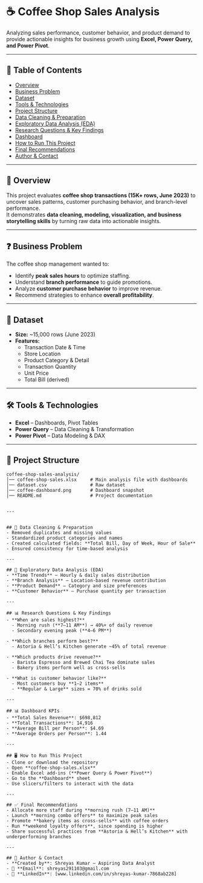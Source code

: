 # ☕ Coffee Shop Sales Analysis  
  

Analyzing sales performance, customer behavior, and product demand to provide actionable insights for business growth using **Excel, Power Query, and Power Pivot**.  

---

## 📑 Table of Contents  
- [Overview](#overview)  
- [Business Problem](#business-problem)  
- [Dataset](#dataset)  
- [Tools & Technologies](#tools--technologies)  
- [Project Structure](#project-structure)  
- [Data Cleaning & Preparation](#data-cleaning--preparation)  
- [Exploratory Data Analysis (EDA)](#exploratory-data-analysis-eda)  
- [Research Questions & Key Findings](#research-questions--key-findings)  
- [Dashboard](#dashboard)  
- [How to Run This Project](#how-to-run-this-project)  
- [Final Recommendations](#final-recommendations)  
- [Author & Contact](#author--contact)  

---

## 📌 Overview  
This project evaluates **coffee shop transactions (15K+ rows, June 2023)** to uncover sales patterns, customer purchasing behavior, and branch-level performance.  
It demonstrates **data cleaning, modeling, visualization, and business storytelling skills** by turning raw data into actionable insights.  

---

## ❓ Business Problem  
The coffee shop management wanted to:  
- Identify **peak sales hours** to optimize staffing.  
- Understand **branch performance** to guide promotions.  
- Analyze **customer purchase behavior** to improve revenue.  
- Recommend strategies to enhance **overall profitability**.  

---

## 📂 Dataset  
- **Size:** ~15,000 rows (June 2023)  
- **Features:**  
  - Transaction Date & Time  
  - Store Location  
  - Product Category & Detail  
  - Transaction Quantity  
  - Unit Price  
  - Total Bill (derived)  

---

## 🛠 Tools & Technologies  
- **Excel** – Dashboards, Pivot Tables  
- **Power Query** – Data Cleaning & Transformation  
- **Power Pivot** – Data Modeling & DAX  

---

## 📁 Project Structure  
```plaintext
coffee-shop-sales-analysis/
│── coffee-shop-sales.xlsx     # Main analysis file with dashboards
│── dataset.csv                # Raw dataset
│── coffee-dashboard.png       # Dashboard snapshot
│── README.md                  # Project documentation

  
---


## 🧹 Data Cleaning & Preparation  
- Removed duplicates and missing values  
- Standardized product categories and names  
- Created calculated fields: **Total Bill, Day of Week, Hour of Sale**  
- Ensured consistency for time-based analysis  

---

## 🔎 Exploratory Data Analysis (EDA)  
- **Time Trends** – Hourly & daily sales distribution  
- **Branch Analysis** – Location-based revenue contribution  
- **Product Demand** – Category and size preferences  
- **Customer Behavior** – Purchase quantity per transaction  

---

## 📊 Research Questions & Key Findings  
- **When are sales highest?**  
  - Morning rush (**7–11 AM**) → 40%+ of daily revenue  
  - Secondary evening peak (**4–6 PM**)  

- **Which branches perform best?**  
  - Astoria & Hell’s Kitchen generate ~45% of total revenue  

- **Which products drive revenue?**  
  - Barista Espresso and Brewed Chai Tea dominate sales  
  - Bakery items perform well as cross-sells  

- **What is customer behavior like?**  
  - Most customers buy **1–2 items**  
  - **Regular & Large** sizes = 70% of drinks sold  

---

## 📊 Dashboard KPIs  
- **Total Sales Revenue**: $698,812  
- **Total Transactions**: 14,916  
- **Average Bill per Person**: $4.69  
- **Average Orders per Person**: 1.44  

---

## 🖥 How to Run This Project  
- Clone or download the repository  
- Open **coffee-shop-sales.xlsx**  
- Enable Excel add-ins (**Power Query & Power Pivot**)  
- Go to the **Dashboard** sheet  
- Use slicers/filters to interact with the data  

---

## ✅ Final Recommendations  
- Allocate more staff during **morning rush (7–11 AM)**  
- Launch **morning combo offers** to maximize peak sales  
- Promote **bakery items as cross-sells** with coffee orders  
- Run **weekend loyalty offers**, since spending is higher  
- Share successful practices from **Astoria & Hell’s Kitchen** with underperforming branches  

---

## 👤 Author & Contact  
- **Created by**: Shreyas Kumar – Aspiring Data Analyst  
- 📧 **Email**: shreyas291103@gmail.com  
- 🔗 **LinkedIn**: [www.linkedin.com/in/shreyas-kumar-7868ab228]

